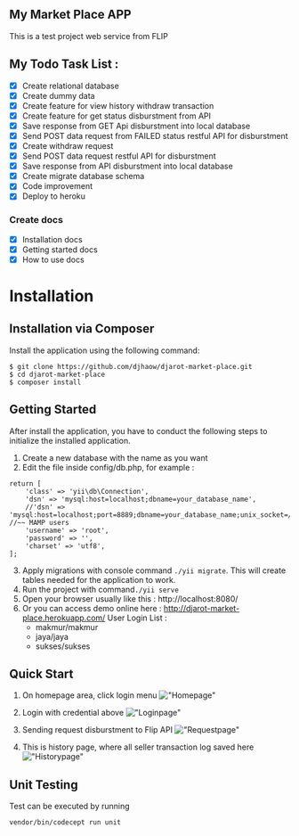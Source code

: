 ## My Market Place APP
This is a test project web service from FLIP

## My Todo Task List : 
- [X] Create relational database
- [X] Create dummy data
- [X] Create feature for view history withdraw transaction
- [X] Create feature for get status disburstment from API
- [X] Save response from GET Api disburstment into local database
- [X] Send POST data request from FAILED status restful API for disburstment
- [X] Create withdraw request
- [X] Send POST data request restful API for disburstment
- [X] Save response from API disburstment into local database
- [X] Create migrate database schema
- [X] Code improvement
- [X] Deploy to heroku
### Create docs
- [X] Installation docs
- [X] Getting started docs
- [X] How to use docs

# Installation
## Installation via Composer
Install the application using the following command:
```
$ git clone https://github.com/djhaow/djarot-market-place.git
$ cd djarot-market-place
$ composer install
```

## Getting Started
After install the application, you have to conduct the following steps to initialize the installed application. 
1. Create a new database with the name as you want
2. Edit the file inside config/db.php, for example : 
```
return [
    'class' => 'yii\db\Connection',
    'dsn' => 'mysql:host=localhost;dbname=your_database_name',
    //'dsn' => 'mysql:host=localhost;port=8889;dbname=your_database_name;unix_socket=/Applications/MAMP/tmp/mysql/mysql.sock', //~~ MAMP users
    'username' => 'root',
    'password' => '',
    'charset' => 'utf8',
];
```
3. Apply migrations with console command ```./yii migrate```. This will create tables needed for the application to work.
4. Run the project with command```./yii serve```
5. Open your browser usually like this : http://localhost:8080/
5. Or you can access demo online here : http://djarot-market-place.herokuapp.com/
    User Login List : 
    - makmur/makmur
    - jaya/jaya
    - sukses/sukses

## Quick Start
1. On homepage area, click login menu
!["Homepage"](https://i.ibb.co/KyQrQMq/homepage.png "Homepage")

2. Login with credential above
!["Loginpage"](https://i.ibb.co/8rkMmXj/loginpage.png "Loginpage")

3. Sending request disburstment to Flip API
!["Requestpage"](https://i.ibb.co/Z19WmYN/requestpage.png "Requestpage")

4. This is history page, where all seller transaction log saved here
!["Historypage"](https://i.ibb.co/k3dRFmc/historypage.png "Historypage")

## Unit Testing
Test can be executed by running
```
vendor/bin/codecept run unit
```

